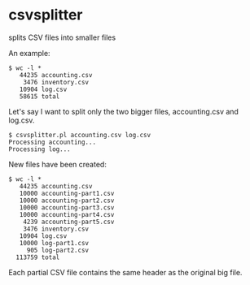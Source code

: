 # csvsplitter
splits CSV files into smaller files

An example:

```
$ wc -l *
   44235 accounting.csv
    3476 inventory.csv
   10904 log.csv
   58615 total
```

Let's say I want to split only the two bigger files, accounting.csv and log.csv.

```
$ csvsplitter.pl accounting.csv log.csv
Processing accounting...
Processing log...
```

New files have been created:

```
$ wc -l *
   44235 accounting.csv
   10000 accounting-part1.csv
   10000 accounting-part2.csv
   10000 accounting-part3.csv
   10000 accounting-part4.csv
    4239 accounting-part5.csv
    3476 inventory.csv
   10904 log.csv
   10000 log-part1.csv
     905 log-part2.csv
  113759 total
```

Each partial CSV file contains the same header as the original big file.

